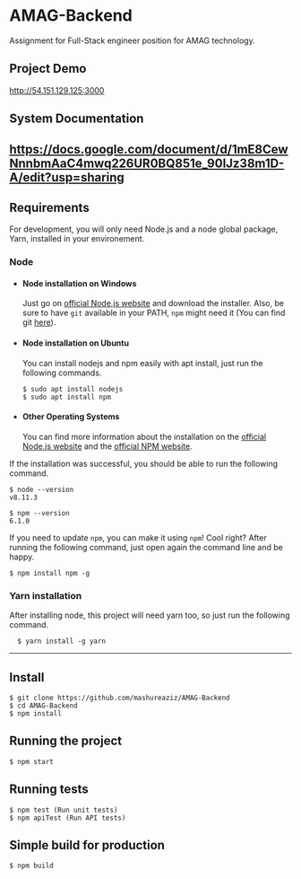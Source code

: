 # AMAG-Backend

Assignment for Full-Stack engineer position for AMAG technology.

## Project Demo
http://54.151.129.125:3000

## System Documentation
https://docs.google.com/document/d/1mE8CewNnnbmAaC4mwq226UR0BQ851e_90IJz38m1D-A/edit?usp=sharing
---
## Requirements

For development, you will only need Node.js and a node global package, Yarn, installed in your environement.

### Node
- #### Node installation on Windows

  Just go on [official Node.js website](https://nodejs.org/) and download the installer.
Also, be sure to have `git` available in your PATH, `npm` might need it (You can find git [here](https://git-scm.com/)).

- #### Node installation on Ubuntu

  You can install nodejs and npm easily with apt install, just run the following commands.

      $ sudo apt install nodejs
      $ sudo apt install npm

- #### Other Operating Systems
  You can find more information about the installation on the [official Node.js website](https://nodejs.org/) and the [official NPM website](https://npmjs.org/).

If the installation was successful, you should be able to run the following command.

    $ node --version
    v8.11.3

    $ npm --version
    6.1.0

If you need to update `npm`, you can make it using `npm`! Cool right? After running the following command, just open again the command line and be happy.

    $ npm install npm -g

###
### Yarn installation
  After installing node, this project will need yarn too, so just run the following command.

      $ yarn install -g yarn

---

## Install

    $ git clone https://github.com/mashureaziz/AMAG-Backend 
    $ cd AMAG-Backend
    $ npm install


## Running the project

    $ npm start
    

## Running tests

    $ npm test (Run unit tests)
    $ npm apiTest (Run API tests)
    

## Simple build for production

    $ npm build


